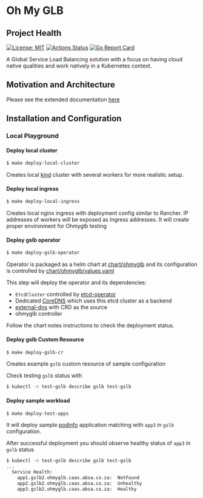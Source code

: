# Oh My GLB

## Project Health

[![License: MIT](https://img.shields.io/badge/License-MIT-yellow.svg)](https://opensource.org/licenses/MIT)
[![Actions Status](https://github.com/AbsaOSS/ohmyglb/workflows/build/badge.svg)](https://github.com/AbsaOSS/ohmyglb/actions)
[![Go Report Card](https://goreportcard.com/badge/github.com/AbsaOSS/ohmyglb)](https://goreportcard.com/report/github.com/AbsaOSS/ohmyglb)

A Global Service Load Balancing solution with a focus on having cloud native qualities and work natively in a Kubernetes context.

## Motivation and Architecture

Please see the extended documentation [here](/docs/index.md)

## Installation and Configuration

### Local Playground

####  Deploy local cluster

```sh
$ make deploy-local-cluster
```
Creates local [kind](https://github.com/kubernetes-sigs/kind) cluster
with several workers for more realistic setup.

#### Deploy local ingress

```sh
$ make deploy-local-ingress
```
Creates local nginx ingress with deployment config similar to Rancher.
IP addresses of workers will be exposed as Ingress addresses.
It will create proper environment for Ohmyglb testing

#### Deploy gslb operator

```sh
$ make deploy-gslb-operator
```
Operator is packaged as a helm chart at [chart/ohmyglb](/chart/ohmyglb) and its
configuration is controlled by [chart/ohmyglb/values.yaml](/chart/ohmyglb/values.yaml)

This step will deploy the operator and its dependencies:

* `EtcdCluster` controlled by [etcd-operator](https://github.com/helm/charts/tree/master/stable/etcd-operator)
* Dedicated [CoreDNS](https://coredns.io/) which uses this etcd cluster as a backend
* [external-dns](https://github.com/kubernetes-sigs/external-dns) with CRD as the source
* ohmyglb controller

Follow the chart notes instructions to check the deployment status.

#### Deploy gslb Custom Resource

```sh
$ make deploy-gslb-cr
```
Creates example `gslb` custom resource of sample configuration

Check testing `gslb` status with
```sh
$ kubectl -n test-gslb describe gslb test-gslb
```

#### Deploy sample workload

```sh
$ make deploy-test-apps
```
It will deploy sample [podinfo](https://github.com/stefanprodan/podinfo) application
matching with `app3` in `gslb` configuration.

After successful deployment you should observe healthy status of `app3` in `gslb` status

```sh
$ kubectl -n test-gslb describe gslb test-gslb
...
  Service Health:
    app1.gslb2.ohmyglb.caas.absa.co.za:  NotFound
    app2.gslb2.ohmyglb.caas.absa.co.za:  Unhealthy
    app3.gslb2.ohmyglb.caas.absa.co.za:  Healthy
```
